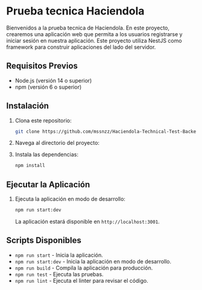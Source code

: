 
# Prueba tecnica Haciendola

Bienvenidos a la prueba tecnica de Haciendola. En este proyecto, crearemos una aplicación web que permita a los usuarios registrarse y iniciar sesión en nuestra aplicación. Este proyecto utiliza NestJS como framework para construir aplicaciones del lado del servidor.

## Requisitos Previos

- Node.js (versión 14 o superior)
- npm (versión 6 o superior)

## Instalación

1. Clona este repositorio:

   ```bash
   git clone https://github.com/mssnzz/Haciendola-Technical-Test-Backend.git
   ```

2. Navega al directorio del proyecto:



3. Instala las dependencias:

   ```bash
   npm install
   ```


## Ejecutar la Aplicación

1. Ejecuta la aplicación en modo de desarrollo:

   ```bash
   npm run start:dev
   ```

   La aplicación estará disponible en `http://localhost:3001`.

## Scripts Disponibles

- `npm run start` - Inicia la aplicación.
- `npm run start:dev` - Inicia la aplicación en modo de desarrollo.
- `npm run build` - Compila la aplicación para producción.
- `npm run test` - Ejecuta las pruebas.
- `npm run lint` - Ejecuta el linter para revisar el código.

